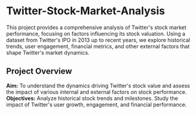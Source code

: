 # Twitter-Stock-Market-Analysis
This project provides a comprehensive analysis of Twitter's stock market performance, focusing on factors influencing its stock valuation. Using a dataset from Twitter's IPO in 2013 up to recent years, we explore historical trends, user engagement, financial metrics, and other external factors that shape Twitter's market dynamics.

## Project Overview
**Aim:** To understand the dynamics driving Twitter's stock value and assess the impact of various internal and external factors on stock performance.
**Objectives:**
Analyze historical stock trends and milestones.
Study the impact of Twitter's user growth, engagement, and financial performance.

